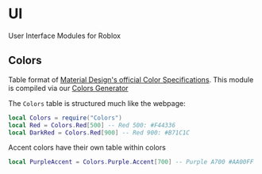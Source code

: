 # UI
User Interface Modules for Roblox


## Colors
Table format of [Material Design's official Color Specifications](https://material.io/guidelines/style/color.html#color-color-palette). This module is compiled via our [Colors Generator](https://github.com/RoStrap/UI/blob/master/Colors%20Generator.md)

The `Colors` table is structured much like the webpage:
```lua
local Colors = require("Colors")
local Red = Colors.Red[500] -- Red 500: #F44336
local DarkRed = Colors.Red[900] -- Red 900: #B71C1C
```
Accent colors have their own table within colors
```lua
local PurpleAccent = Colors.Purple.Accent[700] -- Purple A700 #AA00FF
```
